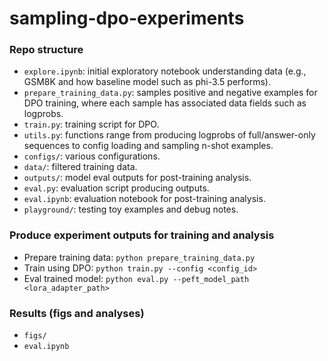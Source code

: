 # sampling-dpo-experiments

### Repo structure 
* `explore.ipynb`: initial exploratory notebook understanding data (e.g., GSM8K and how baseline model such as phi-3.5 performs).
* `prepare_training_data.py`: samples positive and negative examples for DPO training, where each sample has associated data fields such as logprobs.
* `train.py`: training script for DPO.
* `utils.py`: functions range from producing logprobs of full/answer-only sequences to config loading and sampling n-shot examples.
* `configs/`: various configurations.
* `data/`: filtered training data.
* `outputs/`: model eval outputs for post-training analysis.
* `eval.py`: evaluation script producing outputs.
* `eval.ipynb`: evaluation notebook for post-training analysis.
* `playground/`: testing toy examples and debug notes.

### Produce experiment outputs for training and analysis
* Prepare training data: `python prepare_training_data.py`
* Train using DPO: `python train.py --config <config_id>`
* Eval trained model: `python eval.py --peft_model_path <lora_adapter_path>`

### Results (figs and analyses)
* `figs/`
* `eval.ipynb`

